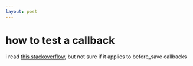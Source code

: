 ```yaml
---
layout: post
---
```


# how to test a callback

i read [this stackoverflow](http://stackoverflow.com/questions/16677718/how-to-test-models-callback-method-independently), but not sure if it applies to before_save callbacks
